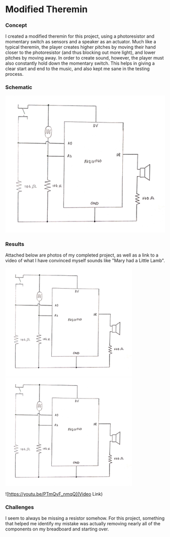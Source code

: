 # Modified Theremin

### Concept

I created a modified theremin for this project, using a photoresistor and momentary switch as sensors and a speaker as an actuator. Much like a typical theremin, the player creates higher pitches by moving their hand closer to the photoresistor (and thus blocking out more light), and lower pitches by moving away. In order to create sound, however, the player must also constantly hold down the momentary switch. This helps in giving a clear start and end to the music, and also kept me sane in the testing process.

### Schematic

<img src="17JuneSchematic[1].jpg" width=1000>

### Results

Attached below are photos of my completed project, as well as a link to a video of what I have convinced myself sounds like "Mary had a Little Lamb".

<img src="17JuneSchematic[1].jpg" width=400><img src="17JuneSchematic[1].jpg" width=400>

![https://youtu.be/PTmQyF_nmqQ](Video Link)

### Challenges

I seem to always be missing a resistor somehow. For this project, something that helped me identify my mistake was actually removing nearly all of the components on my breadboard and starting over.
